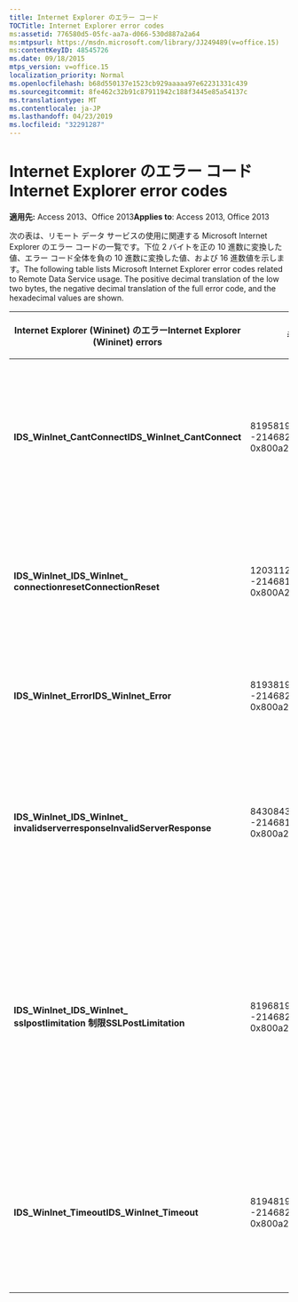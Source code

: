 ```yaml
---
title: Internet Explorer のエラー コード
TOCTitle: Internet Explorer error codes
ms:assetid: 776580d5-05fc-aa7a-d066-530d887a2a64
ms:mtpsurl: https://msdn.microsoft.com/library/JJ249489(v=office.15)
ms:contentKeyID: 48545726
ms.date: 09/18/2015
mtps_version: v=office.15
localization_priority: Normal
ms.openlocfilehash: b68d550137e1523cb929aaaaa97e62231331c439
ms.sourcegitcommit: 8fe462c32b91c87911942c188f3445e85a54137c
ms.translationtype: MT
ms.contentlocale: ja-JP
ms.lasthandoff: 04/23/2019
ms.locfileid: "32291287"
---
```

# <a name="internet-explorer-error-codes"></a><span data-ttu-id="45f88-102">Internet Explorer のエラー コード</span><span class="sxs-lookup"><span data-stu-id="45f88-102">Internet Explorer error codes</span></span>

<span data-ttu-id="45f88-103">**適用先:** Access 2013、Office 2013</span><span class="sxs-lookup"><span data-stu-id="45f88-103">**Applies to**: Access 2013, Office 2013</span></span>

<span data-ttu-id="45f88-p101">次の表は、リモート データ サービスの使用に関連する Microsoft Internet Explorer のエラー コードの一覧です。下位 2 バイトを正の 10 進数に変換した値、エラー コード全体を負の 10 進数に変換した値、および 16 進数値を示します。</span><span class="sxs-lookup"><span data-stu-id="45f88-p101">The following table lists Microsoft Internet Explorer error codes related to Remote Data Service usage. The positive decimal translation of the low two bytes, the negative decimal translation of the full error code, and the hexadecimal values are shown.</span></span>

<table>
<colgroup>
<col style="width: 33%" />
<col style="width: 33%" />
<col style="width: 33%" />
</colgroup>
<thead>
<tr class="header">
<th><p><span data-ttu-id="45f88-106">Internet Explorer (Wininet) のエラー</span><span class="sxs-lookup"><span data-stu-id="45f88-106">Internet Explorer (Wininet) errors</span></span></p></th>
<th><p><span data-ttu-id="45f88-107">番号</span><span class="sxs-lookup"><span data-stu-id="45f88-107">Number</span></span></p></th>
<th><p><span data-ttu-id="45f88-108">説明</span><span class="sxs-lookup"><span data-stu-id="45f88-108">Description</span></span></p></th>
</tr>
</thead>
<tbody>
<tr class="odd">
<td><p><span data-ttu-id="45f88-109"><strong>IDS_WinInet_CantConnect</strong></span><span class="sxs-lookup"><span data-stu-id="45f88-109"><strong>IDS_WinInet_CantConnect</strong></span></span></p></td>
<td><p><span data-ttu-id="45f88-110">8195</span><span class="sxs-lookup"><span data-stu-id="45f88-110">8195</span></span><br />
<span data-ttu-id="45f88-111">-2146820093</span><span class="sxs-lookup"><span data-stu-id="45f88-111">-2146820093</span></span><br />
<span data-ttu-id="45f88-112">0x800a2003</span><span class="sxs-lookup"><span data-stu-id="45f88-112">0x800A2003</span></span></p></td>
<td><p><span data-ttu-id="45f88-113">インターネット クライアント エラー : サーバーに接続できません。</span><span class="sxs-lookup"><span data-stu-id="45f88-113">Internet Client Error: Cannot Connect to Server.</span></span></p></td>
</tr>
<tr class="even">
<td><p><span data-ttu-id="45f88-114"><strong>IDS_WinInet_</span><span class="sxs-lookup"><span data-stu-id="45f88-114"><strong>IDS_WinInet_</span></span><br />
<span data-ttu-id="45f88-115">connectionreset</strong></span><span class="sxs-lookup"><span data-stu-id="45f88-115">ConnectionReset</strong></span></span></p></td>
<td><p><span data-ttu-id="45f88-116">12031</span><span class="sxs-lookup"><span data-stu-id="45f88-116">12031</span></span><br />
<span data-ttu-id="45f88-117">-2146816257</span><span class="sxs-lookup"><span data-stu-id="45f88-117">-2146816257</span></span><br />
<span data-ttu-id="45f88-118">0x800A2EFF</span><span class="sxs-lookup"><span data-stu-id="45f88-118">0x800A2EFF</span></span></p></td>
<td><p><span data-ttu-id="45f88-119">インターネット クライアント エラー : 接続リセット。</span><span class="sxs-lookup"><span data-stu-id="45f88-119">Internet Client Error: Connection Reset.</span></span></p></td>
</tr>
<tr class="odd">
<td><p><span data-ttu-id="45f88-120"><strong>IDS_WinInet_Error</strong></span><span class="sxs-lookup"><span data-stu-id="45f88-120"><strong>IDS_WinInet_Error</strong></span></span></p></td>
<td><p><span data-ttu-id="45f88-121">8193</span><span class="sxs-lookup"><span data-stu-id="45f88-121">8193</span></span><br />
<span data-ttu-id="45f88-122">-2146820095</span><span class="sxs-lookup"><span data-stu-id="45f88-122">-2146820095</span></span><br />
<span data-ttu-id="45f88-123">0x800a2001</span><span class="sxs-lookup"><span data-stu-id="45f88-123">0x800A2001</span></span></p></td>
<td><p><span data-ttu-id="45f88-124">インターネット クライアント エラーです。</span><span class="sxs-lookup"><span data-stu-id="45f88-124">Internet Client Error.</span></span></p></td>
</tr>
<tr class="even">
<td><p><span data-ttu-id="45f88-125"><strong>IDS_WinInet_</span><span class="sxs-lookup"><span data-stu-id="45f88-125"><strong>IDS_WinInet_</span></span><br />
<span data-ttu-id="45f88-126">invalidserverresponse</strong></span><span class="sxs-lookup"><span data-stu-id="45f88-126">InvalidServerResponse</strong></span></span></p></td>
<td><p><span data-ttu-id="45f88-127">8430</span><span class="sxs-lookup"><span data-stu-id="45f88-127">8430</span></span><br />
<span data-ttu-id="45f88-128">-2146819858</span><span class="sxs-lookup"><span data-stu-id="45f88-128">-2146819858</span></span><br />
<span data-ttu-id="45f88-129">0x800a20ee</span><span class="sxs-lookup"><span data-stu-id="45f88-129">0x800A20EE</span></span></p></td>
<td><p><span data-ttu-id="45f88-130">インターネット クライアント エラー : 無効なサーバーの応答です。</span><span class="sxs-lookup"><span data-stu-id="45f88-130">Internet Client Error: Invalid Server Response.</span></span></p></td>
</tr>
<tr class="odd">
<td><p><span data-ttu-id="45f88-131"><strong>IDS_WinInet_</span><span class="sxs-lookup"><span data-stu-id="45f88-131"><strong>IDS_WinInet_</span></span><br />
<span data-ttu-id="45f88-132">sslpostlimitation 制限</strong></span><span class="sxs-lookup"><span data-stu-id="45f88-132">SSLPostLimitation</strong></span></span></p></td>
<td><p><span data-ttu-id="45f88-133">8196</span><span class="sxs-lookup"><span data-stu-id="45f88-133">8196</span></span><br />
<span data-ttu-id="45f88-134">-2146820092</span><span class="sxs-lookup"><span data-stu-id="45f88-134">-2146820092</span></span><br />
<span data-ttu-id="45f88-135">0x800a2004</span><span class="sxs-lookup"><span data-stu-id="45f88-135">0x800A2004</span></span></p></td>
<td><p><span data-ttu-id="45f88-136">インターネット クライアント エラー : SSL エラー (おそらく 32 KB のデータ アップロード上限のため)。</span><span class="sxs-lookup"><span data-stu-id="45f88-136">Internet Client Error: SSL Error (possibly 32K data upload limitation).</span></span></p></td>
</tr>
<tr class="even">
<td><p><span data-ttu-id="45f88-137"><strong>IDS_WinInet_Timeout</strong></span><span class="sxs-lookup"><span data-stu-id="45f88-137"><strong>IDS_WinInet_Timeout</strong></span></span></p></td>
<td><p><span data-ttu-id="45f88-138">8194</span><span class="sxs-lookup"><span data-stu-id="45f88-138">8194</span></span><br />
<span data-ttu-id="45f88-139">-2146820094</span><span class="sxs-lookup"><span data-stu-id="45f88-139">-2146820094</span></span><br />
<span data-ttu-id="45f88-140">0x800a2002</span><span class="sxs-lookup"><span data-stu-id="45f88-140">0x800A2002</span></span></p></td>
<td><p><span data-ttu-id="45f88-141">インターネット クライアント エラー : 要求はタイムアウトしました。</span><span class="sxs-lookup"><span data-stu-id="45f88-141">Internet Client Error: Request Timeout.</span></span></p></td>
</tr>
</tbody>
</table>

